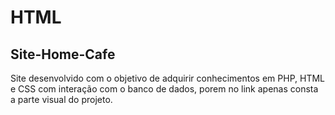 # HTML
## Site-Home-Cafe
Site desenvolvido com o objetivo de adquirir conhecimentos em PHP, HTML e CSS com interação com o banco de dados, porem no link apenas consta a parte visual do projeto.

